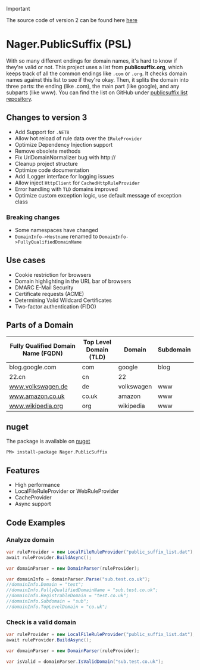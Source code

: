 > [!IMPORTANT]
> The source code of version 2 can be found here [here](https://github.com/nager/Nager.PublicSuffix/tree/v2)


# Nager.PublicSuffix (PSL)

With so many different endings for domain names, it's hard to know if they're valid or not. This project uses a list from **publicsuffix.org**, which keeps track of all the common endings like `.com` or `.org`. It checks domain names against this list to see if they're okay. Then, it splits the domain into three parts: the ending (like .com), the main part (like google), and any subparts (like www). You can find the list on GitHub under [publicsuffix list repository](https://github.com/publicsuffix/list).

## Changes to version 3

- Add Support for `.NET8`
- Allow hot reload of rule data over the `IRuleProvider`
- Optimize Dependency Injection support
- Remove obsolete methods
- Fix UriDomainNormalizer bug with http://
- Cleanup project structure
- Optimize code documentation
- Add ILogger interface for logging issues
- Allow inject `HttpClient` for `CachedHttpRuleProvider`
- Error handling with `TLD` domains improved
- Optimize custom exception logic, use default message of exception class

### Breaking changes

- Some namespaces have changed
- `DomainInfo->Hostname` renamed to `DomainInfo->FullyQualifiedDomainName`

## Use cases

- Cookie restriction for browsers
- Domain highlighting in the URL bar of browsers
- DMARC E-Mail Security
- Certificate requests (ACME)
- Determining Valid Wildcard Certificates
- Two-factor authentication (FIDO)

## Parts of a Domain

| Fully Qualified Domain Name (FQDN) | Top Level Domain (TLD)  | Domain     | Subdomain |
|---------------------------- | ------------------------------ | ---------- | --------- |
| blog.google.com             | com                            | google     | blog      |
| 22.cn                       | cn                             | 22         |           |
| www.volkswagen.de           | de                             | volkswagen | www       |
| www.amazon.co.uk            | co.uk                          | amazon     | www       |
| www.wikipedia.org           | org                            | wikipedia  | www       |

## nuget
The package is available on [nuget](https://www.nuget.org/packages/Nager.PublicSuffix)
```
PM> install-package Nager.PublicSuffix
```

## Features
- High performance
- LocalFileRuleProvider or WebRuleProvider
- CacheProvider
- Async support

## Code Examples

### Analyze domain
```cs
var ruleProvider = new LocalFileRuleProvider("public_suffix_list.dat");
await ruleProvider.BuildAsync();

var domainParser = new DomainParser(ruleProvider);

var domainInfo = domainParser.Parse("sub.test.co.uk");
//domainInfo.Domain = "test";
//domainInfo.FullyQualifiedDomainName = "sub.test.co.uk";
//domainInfo.RegistrableDomain = "test.co.uk";
//domainInfo.Subdomain = "sub";
//domainInfo.TopLevelDomain = "co.uk";
```

### Check is a valid domain
```cs
var ruleProvider = new LocalFileRuleProvider("public_suffix_list.dat");
await ruleProvider.BuildAsync();

var domainParser = new DomainParser(ruleProvider);

var isValid = domainParser.IsValidDomain("sub.test.co.uk");
```

